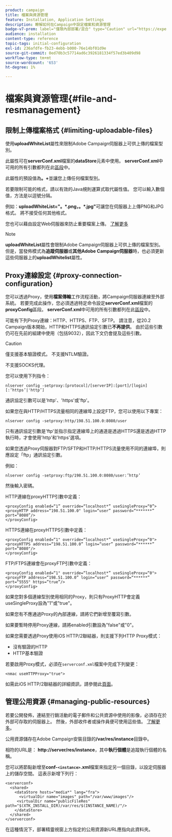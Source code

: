 ```yaml
---
product: campaign
title: 檔案與資源管理
feature: Installation, Application Settings
description: 瞭解如何在Campaign中設定檔案和資源管理
badge-v7-prem: label="僅限內部部署/混合" type="Caution" url="https://experienceleague.adobe.com/docs/campaign-classic/using/installing-campaign-classic/architecture-and-hosting-models/hosting-models-lp/hosting-models.html?lang=zh-Hant" tooltip="僅適用於內部部署和混合部署"
audience: installation
content-type: reference
topic-tags: initial-configuration
exl-id: 236afdfe-fb23-4ebb-b000-76e14bf01d9e
source-git-commit: 0ed70b3c57714ad6c3926181334f57ed3b409d98
workflow-type: tm+mt
source-wordcount: '653'
ht-degree: 1%

---
```


# 檔案與資源管理{#file-and-resmanagement}



## 限制上傳檔案格式 {#limiting-uploadable-files}

使用&#x200B;**uploadWhiteList**&#x200B;屬性來限制Adobe Campaign伺服器上可供上傳的檔案型別。

此屬性可在&#x200B;**serverConf.xml**&#x200B;檔案的&#x200B;**dataStore**&#x200B;元素中使用。 **serverConf.xml**&#x200B;中可用的所有引數都列在此[區段](../../installation/using/the-server-configuration-file.md)中。

此屬性的預設值為&#x200B;**。+**&#x200B;並讓您上傳任何檔案型別。

若要限制可能的格式，請以有效的Java規則運算式取代屬性值。 您可以輸入數個值，方法是以逗號分隔。

例如：**uploadWhiteList=&quot;。&#42;.png，。&#42;.jpg&quot;**&#x200B;可讓您在伺服器上上傳PNG和JPG格式。 將不接受任何其他格式。

您也可以藉由設定Web伺服器來防止重要檔案上傳。 [了解更多](web-server-configuration.md)

>[!NOTE]
>
>**uploadWhiteList**&#x200B;屬性會限制Adobe Campaign伺服器上可供上傳的檔案型別。 但是，當發佈模式為&#x200B;**追蹤伺服器**&#x200B;或&#x200B;**其他Adobe Campaign伺服器**&#x200B;時，也必須更新這些伺服器上的&#x200B;**uploadWhitelist**&#x200B;屬性。

## Proxy連線設定 {#proxy-connection-configuration}

您可以透過Proxy，使用&#x200B;**檔案傳輸**&#x200B;工作流程活動，將Campaign伺服器連線至外部系統。 若要完成此操作，您必須透過特定命令設定&#x200B;**serverConf.xml**&#x200B;檔案的&#x200B;**proxyConfig**&#x200B;區段。 **serverConf.xml**&#x200B;中可用的所有引數都列在此[區段](../../installation/using/the-server-configuration-file.md)中。

可能有下列Proxy連線：HTTP、HTTPS、FTP、SFTP。 請注意，從20.2 Campaign版本開始，HTTP和HTTPS通訊協定引數已&#x200B;**不再提供**。 由於這些引數仍可在先前的組建中使用（包括9032），因此下文仍會提及這些引數。

>[!CAUTION]
>
>僅支援基本驗證模式。 不支援NTLM驗證。
>
>不支援SOCKS代理。
>

您可以使用下列指令：

```
nlserver config -setproxy:[protocol]/[serverIP]:[port]/[login][:‘https’|'http’]
```

通訊協定引數可以是&#39;http&#39;、&#39;https&#39;或&#39;ftp&#39;。

如果您在與HTTP/HTTPS流量相同的連線埠上設定FTP，您可以使用以下專案：

```
nlserver config -setproxy:http/198.51.100.0:8080/user
```

只有通訊協定引數是&#39;ftp&#39;並指示指定連線埠上的通道是透過HTTPS還是透過HTTP執行時，才會使用&#39;http&#39;和&#39;https&#39;選項。

如果您透過Proxy伺服器對FTP/SFTP和HTTP/HTTPS流量使用不同的連線埠，則應設定「ftp」通訊協定引數。


例如：

```
nlserver config -setproxy:ftp/198.51.100.0:8080/user:’http’
```

然後輸入密碼。

HTTP連線在proxyHTTP引數中定義：

```
<proxyConfig enabled=“1” override=“localhost*” useSingleProxy=“0”>
<proxyHTTP address=“198.51.100.0" login=“user” password=“*******” port=“8080”/>
</proxyConfig>
```

HTTPS連線在proxyHTTPS引數中定義：

```
<proxyConfig enabled=“1" override=“localhost*” useSingleProxy=“0">
<proxyHTTPS address=“198.51.100.0” login=“user” password=“******” port=“8080"/>
</proxyConfig>
```

FTP/FTPS連線會在proxyFTP引數中定義：

```
<proxyConfig enabled=“1" override=“localhost*” useSingleProxy=“0">
<proxyFTP address=“198.51.100.0” login=“user” password=“******” port=“5555" https=”true”/>
</proxyConfig>
```

如果您對多個連線型別使用相同的Proxy，則只有ProxyHTTP會定義useSingleProxy設為&quot;1&quot;或&quot;true&quot;。

如果您有不應通過Proxy的內部連線，請將它們新增至覆寫引數。

如果要暫時停用Proxy連線，請將enabled引數設為&quot;false&quot;或&quot;0&quot;。

如果您需要透過Proxy使用iOS HTTP/2聯結器，則支援下列HTTP Proxy模式：

* 沒有驗證的HTTP
* HTTP基本驗證

若要啟用Proxy模式，必須在`serverconf.xml`檔案中完成下列變更：

```
<nmac useHTTPProxy="true">
```

如需此iOS HTTP/2聯結器的詳細資訊，請參閱此[頁面](../../delivery/using/about-mobile-app-channel.md)。

## 管理公用資源 {#managing-public-resources}

若要公開發佈，連結至行銷活動的電子郵件和公共資源中使用的影像，必須存在於外部可存取的伺服器上。 然後，外部收件者或操作員便可使用這些值。 [了解更多](../../installation/using/deploying-an-instance.md#managing-public-resources)。

公用資源儲存在Adobe Campaign安裝目錄的&#x200B;**/var/res/instance**&#x200B;目錄中。

相符的URL是： **http://server/res/instance**，其中&#x200B;**執行個體**&#x200B;是追蹤執行個體的名稱。

您可以將節點新增至&#x200B;**conf-`<instance>`.xml**&#x200B;檔案來指定另一個目錄，以設定伺服器上的儲存空間。 這表示新增下列行：

```
<serverconf>
  <shared>
    <dataStore hosts="media*" lang="fra">
      <virtualDir name="images" path="/var/www/images"/>
     <virtualDir name="publicFileRes" path="$(XTK_INSTALL_DIR)/var/res/$(INSTANCE_NAME)/"/>
    </dataStore>
  </shared>
</serverconf>
```

在這種情況下，部署精靈視窗上方指定的公用資源新URL應指向此資料夾。
